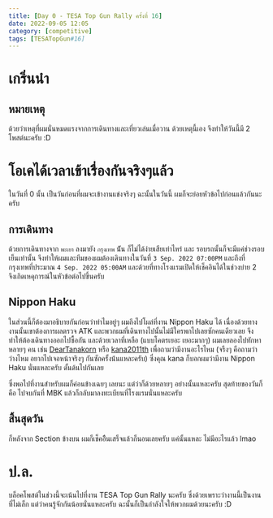 ```yaml
---
title: [Day 0 - TESA Top Gun Rally ครั้งที่ 16]
date: 2022-09-05 12:05
category: [competitive]
tags: [TESATopGun#16]
---
```

# เกริ่นนำ 
## หมายเหตุ
ด้วยว่าเหตุที่ผมนั่นหมดแรงจากการเดินทางและเที่ยวเล่นเมื่อวาน ด้วยเหตุนี้เอง จึงทำให้วันนี้มี 2 โพสต์นะครับ :D
<br />

# โอเคได้เวลาเข้าเรื่องกันจริงๆแล้ว
ในวันที่ 0 นั้น เป็นวันก่อนที่ผมจะเข้างานแข่งจริงๆ ฉะนั้นในวันนี้ ผมก็จะย่อยหัวข้อไปก่อนแล้วกันนะครับ

## การเดินทาง
ด้วยการเดินทางจาก `พะเยา` ลงมายัง `กรุงเทพ` น้ัน ก็ไม่ได้ง่ายเสียเท่าไหร่ และ รอบรถนั้นก็จะมีแค่ช่วงรอบเย็นเท่านั้น จึงทำให้ผมและทีมของผมต้องเดินทางในวันที่  `3 Sep. 2022 07:00PM` และถึงที่กรุงเทพที่ประมาณ `4 Sep. 2022 05:00AM` และด้วยที่ทางโรงแรมเปิดให้เช็คอินได้ในช่วงบ่าย 2 จึงเกิดเหคุการณ์ในหัวข้อต่อไปขึ้นครับ

## Nippon Haku
ในส่วนนี้ก็ต้องมาอธิบายกันก่อนว่าทำไมอยู่ๆ ผมถึงไปโผล่ที่งาน Nippon Haku ได้
เนื่องด้วยทางงานนั้นเขาต้องการผลตรวจ ATK และพวกผมที่เดินทางไปนั้นไม่มีใครพกไปเลยซักคนเดียวเลย จึงทำให้ต้องเดินทางออกไปซื้อกัน และด้วยเวลาที่เหลือ (แบบโคตรเยอะ เยอะมากๆ) ผมเลยลองไปทักหาหลายๆ คน เช่น [DearTanakorn](https://fb.com/DearTanakorn) หรือ [kana2011th](https://fb.com/talkwithkana) เพื่อถามว่ามีงานอะไรไหม (จรืงๆ คือถามว่าว่างไหม อยากไปเจอหน้าจริงๆ กันซักครั้งน้่นแหละครับ) ซึ่งคุณ kana ก็บอกผมว่ามีงาน Nippon Haku นั่นแหละครับ ดั้นด้นไปกันเลย 

ซึ่งพอไปที่งานสำหรับผมก็ค่อนข้างเฉยๆ เลยนะ แต่ว่าก็ด้วยหลายๆ อย่างนั้นแหละครับ สุดท้ายของวันก็คือ ไปจบกันที่ MBK แล้วก็กลับมาลงทะเบียนที่โรงแรมนั่นแหละครับ

## สิ้นสุดวัน
ก็หลังจาก Section ข้างบน ผมก็เช็คอิืนเสร็จแล้วก็นอนเลยครับ แค่นั้นแหละ ไม่มีอะไรแล้ว lmao

# ป.ล.
บล็อคโพสต์ในช่วงนี้จะเน้นไปที่งาน TESA Top Gun Rally นะครับ ซึ่งด้วยเพราะว่างานนี้เป็นงานที่ไม่เล็ก แต่ว่าคนรู้จักกันน้อยนั่นแหละครับ ฉะนั้นก็เป็นกำลังใจให้พวกผมด้วยนะครับ :D